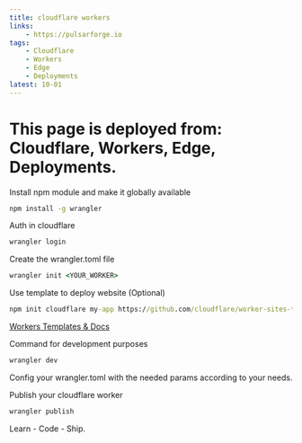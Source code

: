 ```yaml
---
title: cloudflare workers
links: 
    - https://pulsarforge.io
tags:
    - Cloudflare
    - Workers
    - Edge
    - Deployments
latest: 10-01
---
```

# This page is deployed from: Cloudflare, Workers, Edge, Deployments.


Install npm module and make it globally available
```cmd
npm install -g wrangler
```


Auth in cloudflare
```cmd
wrangler login
```


Create the wrangler.toml file
```cmd
wrangler init <YOUR_WORKER>
```


Use template to deploy website (Optional)
```cmd
npm init cloudflare my-app https://github.com/cloudflare/worker-sites-template
```
[Workers Templates & Docs](https://developers.cloudflare.com/workers/get-started/quickstarts/)


Command for development purposes
```cmd
wrangler dev
```


Config your wrangler.toml with the needed params according to your needs.

Publish your cloudflare worker
```cmd
wrangler publish
```

Learn - Code - Ship.